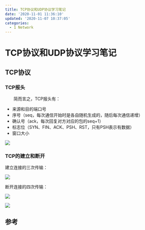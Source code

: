 ```yaml
---
title: TCP协议和UDP协议学习笔记
date: '2020-11-01 11:36:10'
updated: '2020-11-07 10:37:05'
categories:
  - 1 Network
---
```

# TCP协议和UDP协议学习笔记

## TCP协议

### TCP报头

　　简而言之，TCP报头有：

- 来源和目的端口号
- 序号（seq，每次通信开始时是各自随机生成的，随后每次通信递增）
- 确认号（ack，每次回复对方对应的包的seq+1）
- 标志位（SYN、FIN、ACK、PSH、RST，只有PSH表示有数据）
- 窗口大小

![](TCP_header_format.png)

### TCP的建立和断开

建立连接的三次传输：

![](TCP_connection_establishment.png)

断开连接的四次传输：

![](TCP_connection_termination.png)

![](TCP_Life_Cycle.jpg)

## 参考

[1^]: <https://www.cnblogs.com/chengyunshen/p/7196348.html>

[2^]: <https://www.cnblogs.com/newwy/p/3234536.html>

[3^]: <https://blog.csdn.net/MBuger/article/details/74078777>
